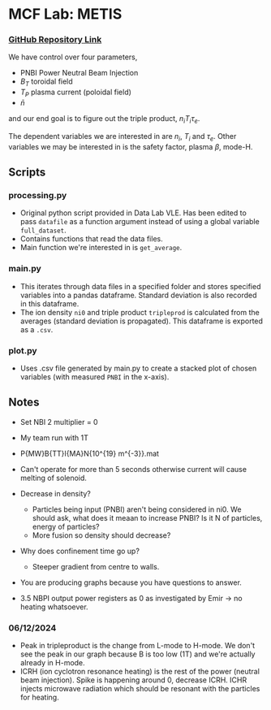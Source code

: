 # MCF Lab: METIS
### [GitHub Repository Link](https://github.com/rcs19/2024_jrn542_metis_lab)

We have control over four parameters,
- PNBI Power Neutral Beam Injection 
- $B_T$ toroidal field
- $T_P$ plasma current (poloidal field)
- $\bar{n}$

and our end goal is to figure out the triple product, $n_iT_i\tau_e$. 

The dependent variables we are interested in are $n_i$, $T_i$ and $\tau_e$. Other variables we may be interested in is the safety factor, plasma $\beta$, mode-H.

## Scripts
### processing.py
- Original python script provided in Data Lab VLE. Has been edited to pass `datafile` as a function argument instead of using a global variable `full_dataset`.
- Contains functions that read the data files.
- Main function we're interested in is `get_average`.

### main.py 
- This iterates through data files in a specified folder and stores specified variables into a pandas dataframe. Standard deviation is also recorded in this dataframe.
- The ion density `ni0` and triple product `tripleprod` is calculated from the averages (standard deviation is propagated). This dataframe is exported as a `.csv`.

### plot.py
- Uses .csv file generated by main.py to create a stacked plot of chosen variables (with measured `PNBI` in the x-axis).

## Notes
- Set NBI 2 multiplier = 0
- My team run with 1T
- P{MW}B{TT}I{MA}N{10^{19} m^{-3}}.mat

- Can't operate for more than 5 seconds otherwise current will cause melting of solenoid.
- Decrease in density? 
    - Particles being input (PNBI) aren't being considered in ni0. We should ask, what does it meaan to increase PNBI? Is it N of particles, energy of particles? 
    - More fusion so density should decrease?
- Why does confinement time go up?
    - Steeper gradient from centre to walls.
- You are producing graphs because you have questions to answer. 
- 3.5 NBPI output power registers as 0 as investigated by Emir -> no heating whatsoever.     

### 06/12/2024

- Peak in tripleproduct is the change from L-mode to H-mode. We don't see the peak in our graph because B is too low (1T) and we're actually already in H-mode. 
- ICRH (ion cyclotron resonance heating) is the rest of the power (neutral beam injection). Spike is happening around 0, decrease ICRH. ICHR injects microwave radiation which should be resonant with the particles for heating.